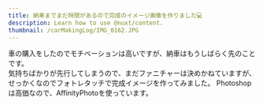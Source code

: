 ```yaml
---
title: 納車までまだ時間があるので完成のイメージ画像を作りました💻
description: Learn how to use @nuxt/content.
thumbnail: /carMakingLog/IMG_0162.JPG
---
```

車の購入をしたのでモチベーションは高いですが、納車はもうしばらく先のことです。  
気持ちばかりが先行してしまうので、まだファニチャーは決めかねていますが、せっかくなのでフォトレタッチで完成イメージを作ってみました。
Photoshopは高価なので、AffinityPhotoを使っています。
